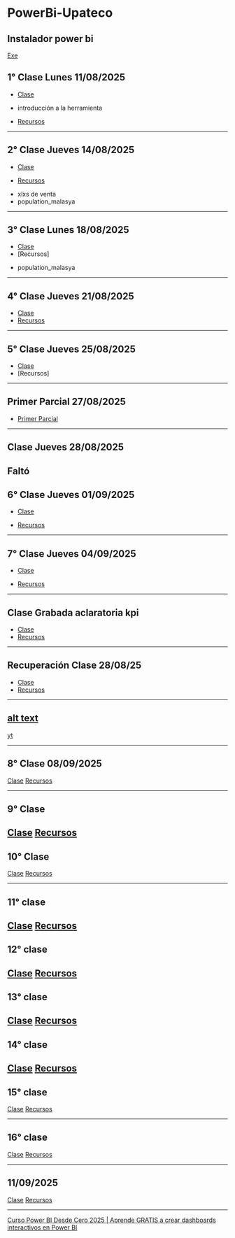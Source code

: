 # PowerBi-Upateco

## Instalador power bi
[Exe](https://www.microsoft.com/es-es/download/details.aspx?id=58494)

## 1° Clase Lunes 11/08/2025

- [Clase](https://www.youtube.com/watch?v=Q8cfuzA-Zag)
* introducción a la herramienta

- [Recursos](https://github.com/MariaVictoria/PowerBi-Upateco/tree/main/Clase1)

---

## 2° Clase Jueves 14/08/2025

- [Clase](https://www.youtube.com/watch?v=0w2dpPoDAsg)

- [Recursos](https://github.com/MariaVictoria/PowerBi-Upateco/tree/main/clase%202)
* xlxs de venta 
* population_malasya
---

## 3° Clase Lunes 18/08/2025

- [Clase](https://www.youtube.com/watch?v=51EWW4v0hH8)
- [Recursos]
* population_malasya

---

## 4° Clase Jueves 21/08/2025

- [Clase](https://www.youtube.com/watch?v=uBtd9Jvuzkw)
- [Recursos](https://github.com/MariaVictoria/PowerBi-Upateco/tree/main/3-4-Clase)

---

## 5° Clase Jueves 25/08/2025

- [Clase](https://www.youtube.com/watch?v=gim8OZzDZoc)
- [Recursos]

---

## Primer Parcial 27/08/2025

- [Primer Parcial](https://github.com/MariaVictoria/PowerBi-Upateco/tree/main/primer%20parcial)

---

## Clase Jueves 28/08/2025

Faltó
---

## 6° Clase Jueves 01/09/2025

- [Clase](https://www.youtube.com/watch?v=FXtyhDyA6Gk)

- [Recursos](https://github.com/MariaVictoria/PowerBi-Upateco/tree/main/6-%20clase)
---

## 7° Clase Jueves 04/09/2025

- [Clase](https://www.youtube.com/watch?v=8JxyLi40uRE)

- [Recursos]()
---

## Clase Grabada aclaratoria kpi

- [Clase](https://drive.google.com/file/d/14dtU5Z__H6ZckOSMjs7Amd-WushABInI/view)
- [Recursos]()
---

## Recuperación Clase 28/08/25

- [Clase](https://drive.google.com/file/d/1GkbuMjWGp4U_3IfXHvi7Rebza1yTCjrW/view)
- [Recursos]()
---

## [alt text](image-1.png)
[yt](https://www.youtube.com/shorts/ApkTbl2spZs)

---

## 8° Clase 08/09/2025
[Clase](https://www.youtube.com/watch?v=YA5mCdgmx5I)
[Recursos]()

---

## 9° Clase
[Clase](https://www.youtube.com/watch?v=G83242-85Xk)
[Recursos]()
---


## 10° Clase
[Clase](https://www.youtube.com/watch?v=n_E9kB4o1QI)
[Recursos]()

---

## 11° clase
[Clase](https://www.youtube.com/watch?v=SHTAEKH_LK0)
[Recursos]()
---

## 12° clase
[Clase](https://www.youtube.com/watch?v=kKJsnu4cJDA)
[Recursos]()
---

## 13° clase
[Clase](https://www.youtube.com/watch?v=DSRDil3yWKU)
[Recursos]()
---

## 14° clase
[Clase](https://www.youtube.com/watch?v=1q_FGxO08W0)
[Recursos]()
---
## 15° clase
[Clase](https://www.youtube.com/watch?v=kL-v12fZJa4)
[Recursos]()

---
## 16° clase
[Clase](https://www.youtube.com/watch?v=D2XHF-jH2UE)
[Recursos]()


---

## 11/09/2025 

[Clase](https://www.youtube.com/watch?v=G83242-85Xk&t=5781s)
[Recursos]()

---



[Curso Power BI Desde Cero 2025 | Aprende GRATIS a crear dashboards interactivos en Power BI](https://www.youtube.com/watch?v=FCmz-M87roA)